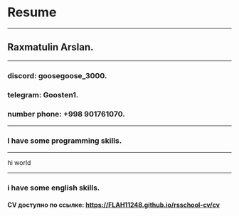 # Resume
********************
## Raxmatulin Arslan.
*********************
### discord: goosegoose_3000.
### telegram: Goosten1.
### number phone: +998 901761070.
*********************************
### I have some programming skills.
*********************************
<p class-"Hi"> hi world </p>
<style> 
Hi { 
weight: 25px;
  height: 30px;
  color: #ffffff; 
</style>

*********************************
### i have some english skills.
#### CV доступно по ссылке: https://FLAH11248.github.io/rsschool-cv/cv
